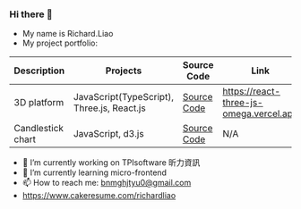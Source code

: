 ### Hi there 👋
- My name is Richard.Liao
- My project portfolio:

| Description | Projects | Source Code  | Link |
| --- | --- | --- | --- |
| 3D platform | JavaScript(TypeScript), Three.js, React.js | [Source Code](https://github.com/bnmghjtyu0/react-three.js) | https://react-three-js-omega.vercel.app |
| Candlestick chart | JavaScript, d3.js | [Source Code](https://github.com/bnmghjtyu0/d3-stock) | N/A |

- 🔭 I’m currently working on TPIsoftware 昕力資訊
- 🌱 I’m currently learning micro-frontend
- 📫 How to reach me: bnmghjtyu0@gmail.com
- https://www.cakeresume.com/richardliao

<!--
**bnmghjtyu0/bnmghjtyu0** is a ✨ _special_ ✨ repository because its `README.md` (this file) appears on your GitHub profile.

Here are some ideas to get you started:

- 🔭 I’m currently working on ...
- 🌱 I’m currently learning ...
- 👯 I’m looking to collaborate on ...
- 🤔 I’m looking for help with ...
- 💬 Ask me about ...
- 📫 How to reach me: ...
- 😄 Pronouns: ...
- ⚡ Fun fact: ...
- good portfolio: https://github.com/irfanullahjan
-->
